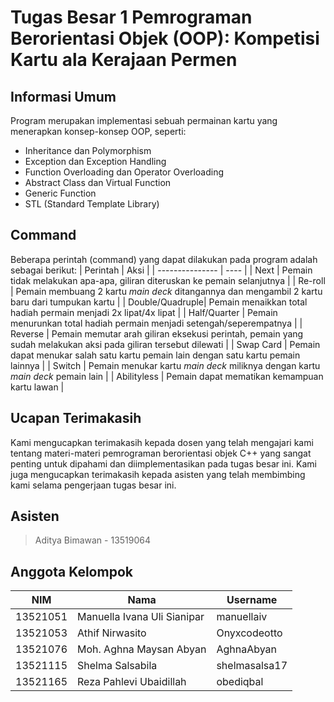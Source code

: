 # Tugas Besar 1 Pemrograman Berorientasi Objek (OOP): Kompetisi Kartu ala Kerajaan Permen

## Informasi Umum
Program merupakan implementasi sebuah permainan kartu yang menerapkan konsep-konsep OOP, seperti:
- Inheritance dan Polymorphism
- Exception dan Exception Handling
- Function Overloading dan Operator Overloading
- Abstract Class dan Virtual Function
- Generic Function
- STL (Standard Template Library)

## Command
Beberapa perintah (command) yang dapat dilakukan pada program adalah sebagai berikut:
| Perintah        | Aksi |
| --------------- | ---- |
| Next            | Pemain tidak melakukan apa-apa, giliran diteruskan ke pemain selanjutnya |
| Re-roll         | Pemain membuang 2 kartu *main deck* ditangannya dan mengambil 2 kartu baru dari tumpukan kartu |
| Double/Quadruple| Pemain menaikkan total hadiah permain menjadi 2x lipat/4x lipat |
| Half/Quarter    | Pemain menurunkan total hadiah permain menjadi setengah/seperempatnya |
| Reverse         | Pemain memutar arah giliran eksekusi perintah, pemain yang sudah melakukan aksi pada giliran tersebut dilewati |
| Swap Card       | Pemain dapat menukar salah satu kartu pemain lain dengan satu kartu pemain lainnya |
| Switch          | Pemain menukar kartu *main deck* miliknya dengan kartu *main deck* pemain lain |
| Abilityless     | Pemain dapat mematikan kemampuan kartu lawan |

## Ucapan Terimakasih
Kami mengucapkan terimakasih kepada dosen yang telah mengajari kami tentang materi-materi pemrograman berorientasi objek C++ yang sangat penting untuk dipahami dan diimplementasikan pada tugas besar ini. Kami juga mengucapkan terimakasih kepada asisten yang telah membimbing kami selama pengerjaan tugas besar ini.

## Asisten
> Aditya Bimawan - 13519064

## Anggota Kelompok
| NIM       | Nama                        | Username      |
| --------- | --------------------------- | ------------- |
| 13521051  | Manuella Ivana Uli Sianipar | manuellaiv    |
| 13521053  | Athif Nirwasito             | Onyxcodeotto  |
| 13521076  | Moh. Aghna Maysan Abyan     | AghnaAbyan    |
| 13521115  | Shelma Salsabila            | shelmasalsa17 |
| 13521165  | Reza Pahlevi Ubaidillah     | obediqbal     |
